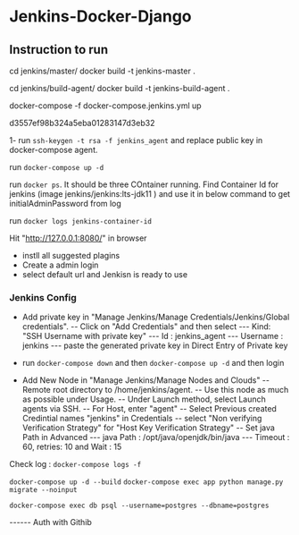# Jenkins-Docker-Django


## Instruction to run

cd jenkins/master/
docker build -t jenkins-master .

cd jenkins/build-agent/
docker build -t jenkins-build-agent .

docker-compose -f docker-compose.jenkins.yml up

d3557ef98b324a5eba01283147d3eb32









1- run `ssh-keygen -t rsa -f jenkins_agent` and replace public key in docker-compose agent. 


run `docker-compose up -d`

run `docker ps`. It should be three COntainer running. 
Find Container Id for jenkins (image jenkins/jenkins:lts-jdk11 ) and use it in below command to get initialAdminPassword from log

run `docker logs jenkins-container-id`  

Hit "http://127.0.0.1:8080/" in browser 

- instll all suggested plagins 
- Create a admin login
- select default url and Jenkisn is ready to use

### Jenkins Config
- Add private key in "Manage Jenkins/Manage Credentials/Jenkins/Global credentials". 
-- Click on "Add Credentials" and then select 
--- Kind: "SSH Username with private key"
--- Id : jenkins_agent
--- Username : jenkins
--- paste the generated private key in Direct Entry of Private key

- run `docker-compose down` and then `docker-compose up -d` and then login 

- Add New Node in "Manage Jenkins/Manage Nodes and Clouds"
-- Remote root directory to /home/jenkins/agent.
-- Use this node as much as possible under Usage.
-- Under Launch method, select Launch agents via SSH.
-- For Host, enter "agent"
-- Select Previous created Credintial names "jenkins" in Credentials
-- select "Non verifying Verification Strategy" for "Host Key Verification Strategy"
-- Set java Path in Advanced
--- java Path : /opt/java/openjdk/bin/java 
--- Timeout : 60, retries: 10 and Wait : 15




Check log : `docker-compose logs -f`

`docker-compose up -d --build`
`docker-compose exec app python manage.py migrate --noinput`

`docker-compose exec db psql --username=postgres --dbname=postgres`



------ Auth with Githib